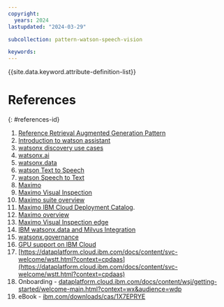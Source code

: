 ```yaml
---
copyright:
  years: 2024
lastupdated: "2024-03-29"

subcollection: pattern-watson-speech-vision

keywords:
---
```

{{site.data.keyword.attribute-definition-list}}

# References

{: \#references-id}

1. [Reference Retrieval Augmented Generation Pattern](http://cloud.ibm.com/docs/pattern-genai-rag?topic=pattern-genai-rag-genai-pattern)
2. [Introduction to watson assistant](http://cloud.ibm.com/docs/watson-assistant?topic=watson-assistant-welcome-new-assistant)
3. [watsonx discovery use cases](http://ibm.com/products/watson-discovery/use-cases)
4. [watsonx.ai](http://ibm.com/products/watsonx-ai)
5. [watsonx.data](http://cloud.ibm.com/docs/watsonxdata)
6. [watson Text to Speech](http://cloud.ibm.com/docs/text-to-speech?topic=text-to-speech-gettingStarted)
7. [watson Speech to Text](http://cloud.ibm.com/docs/speech-to-text?topic=speech-to-text-gettingStarted)
8. [Maximo](http://ibm.com/docs/en/mas-cd/maximo-manage/continuous-delivery?topic=SSLPL8_cd/com.ibm.mam.doc/upgrade/c_mas_architecture.htm)
9. [Maximo Visual Inspection](https://www.ibm.com/docs/en/mas-cd/maximo-vi/continuous-delivery?topic=maximo-visual-inspection-edge)
10. [Maximo suite overview](https://cloud.ibm.com/docs/maximo-application-suite?topic=maximo-application-suite-overview)
11. [Maximo IBM Cloud Deployment Catalog](https://cloud.ibm.com/catalog/architecture/deploy-arch-ibm-mas-fc308868-e530-4605-884e-e1b3f50b3b66-global#help).
12. [Maximo overview](1.https:/www.ibm.com/docs/en/mas-cd/maximo-vi/continuous-delivery?topic=overview)
13. [Maximo Visual Inspection edge](1.https:/www.ibm.com/docs/en/mas-cd/maximo-vi/continuous-delivery?topic=maximo-visual-inspection-edge.)
14. [IBM watsonx.data and Milvus Integration](https://cloud.ibm.com/docs/watsonxdata?topic=watsonxdata-adding-milvus-service)
15. [watsonx.governance](https://www.ibm.com/products/watsonx-governance)
16. [GPU support on IBM Cloud](https://www.ibm.com/docs/en/mas-cd/maximo-vi/continuous-delivery?topic=planning-supported-gpus-devices)
17. [https://dataplatform.cloud.ibm.com/docs/content/svc-welcome/wstt.html?context=cpdaas](https://dataplatform.cloud.ibm.com/docs/content/svc-welcome/wstt.html?context=cpdaas)
18. Onboarding - [dataplatform.cloud.ibm.com/docs/content/wsj/getting-started/welcome-main.html?context=wx&amp;audience=wdp](https://dataplatform.cloud.ibm.com/docs/content/wsj/getting-started/welcome-main.html?context=wx&audience=wdp)
19. eBook - [ibm.com/downloads/cas/1X7EPRYE](https://www.ibm.com/downloads/cas/1X7EPRYE)
